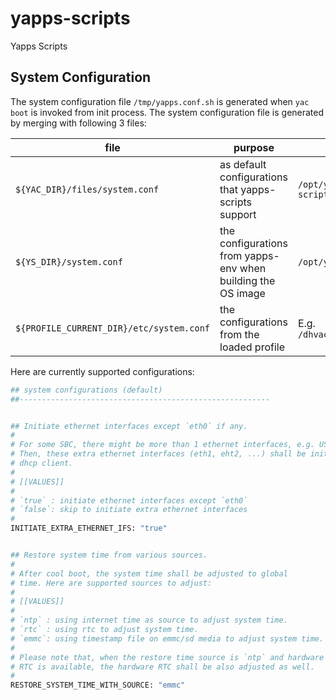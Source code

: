 # yapps-scripts
Yapps Scripts

## System Configuration

The system configuration file `/tmp/yapps.conf.sh` is generated when `yac boot` is invoked from init process. The system configuration file is generated by merging with following 3 files:

| file | purpose | real-path |
|---|---|---|
| `${YAC_DIR}/files/system.conf` | as default configurations that yapps-scripts support | `/opt/yapps-scripts/files/system.conf` |
| `${YS_DIR}/system.conf` | the configurations from yapps-env when building the OS image | `/opt/ys/system.conf` |
| `${PROFILE_CURRENT_DIR}/etc/system.conf` | the configurations from the loaded profile | E.g. `/dhvac/current/etc/system.conf` |

Here are currently supported configurations:

```python
## system configurations (default)
##--------------------------------------------------------


## Initiate ethernet interfaces except `eth0` if any.
#
# For some SBC, there might be more than 1 ethernet interfaces, e.g. USB-Ethernet adapter.
# Then, these extra ethernet interfaces (eth1, eht2, ...) shall be initiated with 
# dhcp client.
#
# [[VALUES]]
#
# `true` : initiate ethernet interfaces except `eth0`
# `false`: skip to initiate extra ethernet interfaces
#
INITIATE_EXTRA_ETHERNET_IFS: "true"


## Restore system time from various sources.
#
# After cool boot, the system time shall be adjusted to global
# time. Here are supported sources to adjust:
#
# [[VALUES]]
#
# `ntp` : using internet time as source to adjust system time.
# `rtc` : using rtc to adjust system time.
# `emmc`: using timestamp file on emmc/sd media to adjust system time.
#
# Please note that, when the restore time source is `ntp` and hardware
# RTC is available, the hardware RTC shall be also adjusted as well.
#
RESTORE_SYSTEM_TIME_WITH_SOURCE: "emmc"
```

